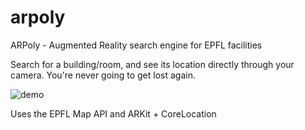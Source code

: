 # arpoly
ARPoly - Augmented Reality search engine for EPFL facilities

Search for a building/room, and see its location directly through your camera. You're never going to get lost again.

![demo](https://github.com/Ulydev/arpoly/raw/master/demo.gif)

Uses the EPFL Map API and ARKit + CoreLocation
